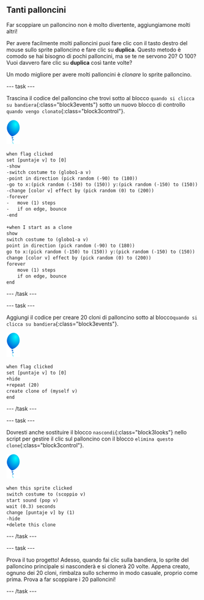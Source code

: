 ## Tanti palloncini

Far scoppiare un palloncino non è molto divertente, aggiungiamone molti altri!

Per avere facilmente molti palloncini puoi fare clic con il tasto destro del mouse sullo sprite palloncino e fare clic su **duplica**. Questo metodo è comodo se hai bisogno di pochi palloncini, ma se te ne servono 20? O 100? Vuoi davvero fare clic su **duplica** così tante volte?

Un modo migliore per avere molti palloncini è _clonare_ lo sprite palloncino.

--- task ---

Trascina il codice del palloncino che trovi sotto al blocco `quando si clicca su bandiera`{:class="block3events"} sotto un nuovo blocco di controllo `quando vengo clonato`{:class="block3control"}.

![sprite palloncino](images/balloon-sprite.png)

```blocks3
when flag clicked
set [puntaje v] to [0]
-show
-switch costume to (globo1-a v)
-point in direction (pick random (-90) to (180))
-go to x:(pick random (-150) to (150)) y:(pick random (-150) to (150))
-change [color v] effect by (pick random (0) to (200))
-forever
-   move (1) steps
-   if on edge, bounce
-end

+when I start as a clone
show
switch costume to (globo1-a v)
point in direction (pick random (-90) to (180))
go to x:(pick random (-150) to (150)) y:(pick random (-150) to (150))
change [color v] effect by (pick random (0) to (200))
forever
    move (1) steps
    if on edge, bounce
end
```

--- /task ---

--- task ---

Aggiungi il codice per creare 20 cloni di palloncino sotto al blocco`quando si clicca su bandiera`{:class="block3events"}.

![sprite palloncino](images/balloon-sprite.png)

```blocks3
when flag clicked
set [puntaje v] to [0]
+hide
+repeat (20)
create clone of (myself v)
end
```

--- /task ---

--- task ---

Dovresti anche sostituire il blocco `nascondi`{:class="block3looks"} nello script per gestire il clic sul palloncino con il blocco `elimina questo clone`{:class="block3control"}.

![sprite palloncino](images/balloon-sprite.png)

```blocks3
when this sprite clicked
switch costume to (scoppio v)
start sound (pop v)
wait (0.3) seconds
change [puntaje v] by (1)
-hide
+delete this clone
```

--- /task ---


--- task ---

Prova il tuo progetto! Adesso, quando fai clic sulla bandiera, lo sprite del palloncino principale si nasconderà e si clonerà 20 volte. Appena creato, ognuno dei 20 cloni, rimbalza sullo schermo in modo casuale, proprio come prima. Prova a far scoppiare i 20 palloncini!

--- /task ---

